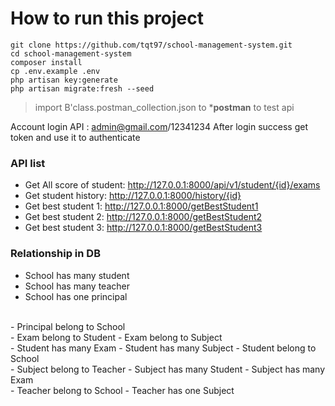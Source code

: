 # How to run this project

```
git clone https://github.com/tqt97/school-management-system.git
cd school-management-system
composer install
cp .env.example .env
php artisan key:generate
php artisan migrate:fresh --seed
```

> import B'class.postman_collection.json to ***postman** to test api

Account login API : <admin@gmail.com>/12341234
After login success get token and use it to authenticate

### API list

- Get All score of student: <http://127.0.0.1:8000/api/v1/student/{id}/exams>
- Get student history: <http://127.0.0.1:8000/history/{id}>
- Get best student 1: <http://127.0.0.1:8000/getBestStudent1>
- Get best student 2: <http://127.0.0.1:8000/getBestStudent2>
- Get best student 3: <http://127.0.0.1:8000/getBestStudent3>

### Relationship in DB

- School has many student
- School has many teacher
- School has one principal
<br>
- Principal belong to School
<br>
- Exam belong to Student
- Exam belong to Subject
<br>
- Student has many Exam
- Student has many Subject
- Student belong to School
<br>
- Subject belong to Teacher
- Subject has many Student
- Subject has many Exam
<br>
- Teacher belong to School
- Teacher has one Subject
